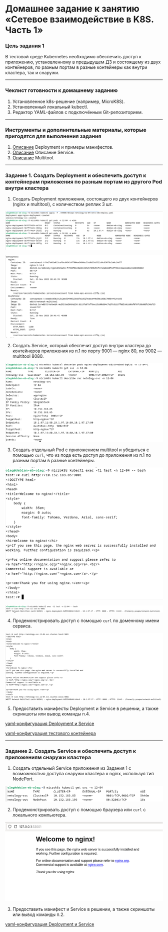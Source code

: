 # Домашнее задание к занятию «Сетевое взаимодействие в K8S. Часть 1»

### Цель задания 1

В тестовой среде Kubernetes необходимо обеспечить доступ к приложению, установленному в предыдущем ДЗ и состоящему из двух контейнеров, по разным портам в разные контейнеры как внутри кластера, так и снаружи.

------

### Чеклист готовности к домашнему заданию

1. Установленное k8s-решение (например, MicroK8S).
2. Установленный локальный kubectl.
3. Редактор YAML-файлов с подключённым Git-репозиторием.

------

### Инструменты и дополнительные материалы, которые пригодятся для выполнения задания

1. [Описание](https://kubernetes.io/docs/concepts/workloads/controllers/deployment/) Deployment и примеры манифестов.
2. [Описание](https://kubernetes.io/docs/concepts/services-networking/service/) Описание Service.
3. [Описание](https://github.com/wbitt/Network-MultiTool) Multitool.

------

### Задание 1. Создать Deployment и обеспечить доступ к контейнерам приложения по разным портам из другого Pod внутри кластера

1. Создать Deployment приложения, состоящего из двух контейнеров (nginx и multitool), с количеством реплик 3 шт.

![12-04-01](./12-04-01.png)

![12-04-02](./12-04-02.png)

2. Создать Service, который обеспечит доступ внутри кластера до контейнеров приложения из п.1 по порту 9001 — nginx 80, по 9002 — multitool 8080.

![12-04-03](./12-04-03.png)

3. Создать отдельный Pod с приложением multitool и убедиться с помощью `curl`, что из пода есть доступ до приложения из п.1 по разным портам в разные контейнеры. 

![12-04-04](./12-04-04.png)

![12-04-05](./12-04-05.png)

4. Продемонстрировать доступ с помощью `curl` по доменному имени сервиса.

![12-04-06](./12-04-06.png)

5. Предоставить манифесты Deployment и Service в решении, а также скриншоты или вывод команды п.4.

[yaml-конфигурация Deployment и Service](./deploy.yaml)

[yaml-конфигурация тестового контейнера](./multitool.yaml)

------

### Задание 2. Создать Service и обеспечить доступ к приложениям снаружи кластера

1. Создать отдельный Service приложения из Задания 1 с возможностью доступа снаружи кластера к nginx, используя тип NodePort.

![12-04-07](./12-04-07.png)

2. Продемонстрировать доступ с помощью браузера или `curl` с локального компьютера.

![12-04-08](./12-04-08.png)

3. Предоставить манифест и Service в решении, а также скриншоты или вывод команды п.2.

[yaml-конфигурация Deployment и Service](./deploy.yaml)